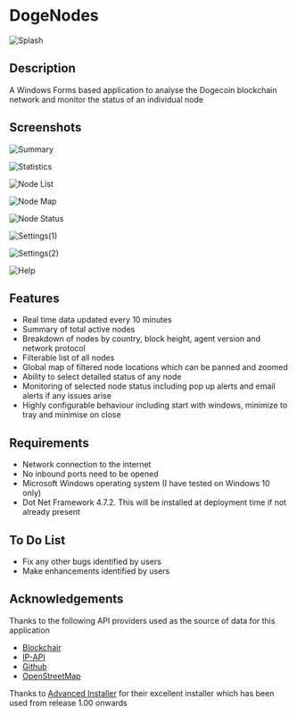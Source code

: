 # DogeNodes

![Splash](https://user-images.githubusercontent.com/124823644/217800333-62e54878-27ab-474c-abf4-fa7cf2817073.png)

## Description

A Windows Forms based application to analyse the Dogecoin blockchain network and monitor the status of an individual node

## Screenshots

![Summary](https://user-images.githubusercontent.com/124823644/221171087-c6b806ef-80ff-4cc2-9aa1-63bef11a8807.png)

![Statistics](https://user-images.githubusercontent.com/124823644/221171110-f54ad8db-7f39-473b-9b21-343a40217507.png)

![Node List](https://user-images.githubusercontent.com/124823644/221171148-2a708022-0e5f-4e5e-86f6-311df9ca9e81.png)

![Node Map](https://user-images.githubusercontent.com/124823644/222127917-39acede4-04c4-4812-bf43-453a081e8218.png)

![Node Status](https://user-images.githubusercontent.com/124823644/221171183-62a35893-29e6-44a7-a690-67fb15ad748e.png)

![Settings(1)](https://user-images.githubusercontent.com/124823644/221171210-884bf3f5-0c98-4f80-897d-aa5b2cc0de64.png)

![Settings(2)](https://user-images.githubusercontent.com/124823644/222127962-73722d37-829f-4c01-8755-fe5d379031e5.png)

![Help](https://user-images.githubusercontent.com/124823644/221171250-94c9fdd7-4a93-43fd-a3d4-7787d53f29b0.png)

## Features

 - Real time data updated every 10 minutes
 - Summary of total active nodes
 - Breakdown of nodes by country, block height, agent version and network protocol
 - Filterable list of all nodes
 - Global map of filtered node locations which can be panned and zoomed
 - Ability to select detailed status of any node 
 - Monitoring of selected node status including pop up alerts and email alerts if any issues arise
 - Highly configurable behaviour including start with windows, minimize to tray and minimise on close
 
## Requirements

 - Network connection to the internet
 - No inbound ports need to be opened
 - Microsoft Windows operating system (I have tested on Windows 10 only)
 - Dot Net Framework 4.7.2. This will be installed at deployment time if not already present
 
## To Do List

- Fix any other bugs identified by users
- Make enhancements identified by users
 
## Acknowledgements

Thanks to the following API providers used as the source of data for this application

- [Blockchair](https://blockchair.com/)
- [IP-API](https://ip-api.com/)
- [Github](https://github.com/)
- [OpenStreetMap](https://www.openstreetmap.org/)

Thanks to [Advanced Installer](https://www.advancedinstaller.com/) for their excellent installer which has been used from release 1.00 onwards
